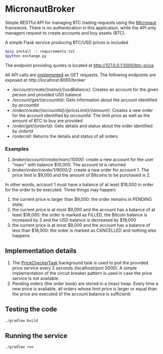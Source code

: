 # MicronautBroker

Simple RESTful API for managing BTC trading requests using the [Micronaut](https://micronaut.io/) framework. There is no authentication in this application, while the API only managers request to create accounts and buy assets (BTC).

A simple Flask service producing BTC/USD prices is included
```bash
$pip install -r requirements.txt
$python exchange.py
```
The endpoint providing quotes is located at http://127.0.0.1:5000/btc-price


All API calls are [implemented](https://github.com/massiccio/MicronautBroker/blob/main/src/main/java/org/broker/Broker.java) as GET requests. The following endpoints are exposed at http://localhost:8080/broker
* _/account/create/{name}/{usdBalance}_: Creates an account for the given person and provided USD balance
* _/account/get/{accountId}_: Gets information about the account identified by _accountId_
* _/order/create/{accountId}/{priceLimit}/{amount}_: Creates a new order for the account identified by _accountId_. The limit price as well as the amount of BTC to buy are provided
* _/order/get/{orderId}_: Gets details and status about the order identified by _orderId_
* _/order/all_: Returns the details and status of all orders

### Examples 
1. _broker/account/create/marc/10000_: create a new account for the user "marc" with balance $10,000. The account id is returned
2. _broker/order/create/1/9000/2_: create a new order for account 1. The price limit is $9,000 and the amount of Bitcoins to be purchased is 2.

In other words, account 1 must have a balance of at least $18,000 in order for the order to be executed. Three things may happen:
1. the current price is larger than $9,000: the order remains in PENDING state;
2. the current price is at most $9,000 and the account has a balance of at least $18,000: the order is marked as FILLED, the Bitcoin balance is increased by 2 and the USD balance is decreased by $18,000
3. the current price is at most $9,000 and the account has a balance of less than $18,000: the order is marked as CANCELLED and nothing else happens

## Implementation details
1. The [PriceCheckerTask](https://github.com/massiccio/MicronautBroker/blob/main/src/main/java/org/broker/PriceCheckerTask.java) background task is used to poll the provided price service every 2 seconds (localhost/port 5000).
A simple implementation of the circuit breaker pattern is used in case the price service is not available.
2. Pending orders (the order book) are stored in a (max) heap. Every time a new price is available, all orders whose limit price is larger or equal than the price are executed (if the account balance is sufficient)

## Testing the code
```bash
./gradlew build
```

## Running the service
```bash
./gradlew run
```
